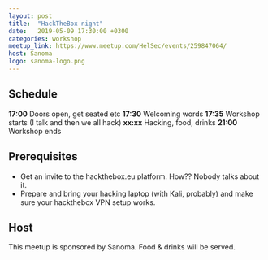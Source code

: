 ```yaml
---
layout: post
title:  "HackTheBox night"
date:   2019-05-09 17:30:00 +0300
categories: workshop
meetup_link: https://www.meetup.com/HelSec/events/259847064/
host: Sanoma
logo: sanoma-logo.png
---
```


## Schedule

**17:00** Doors open, get seated etc
**17:30** Welcoming words
**17:35** Workshop starts (I talk and then we all hack)
**xx:xx** Hacking, food, drinks
**21:00** Workshop ends

## Prerequisites

- Get an invite to the hackthebox.eu platform. How?? Nobody talks about it.
- Prepare and bring your hacking laptop (with Kali, probably) and make sure your hackthebox VPN setup works.

## Host

This meetup is sponsored by Sanoma. Food & drinks will be served.